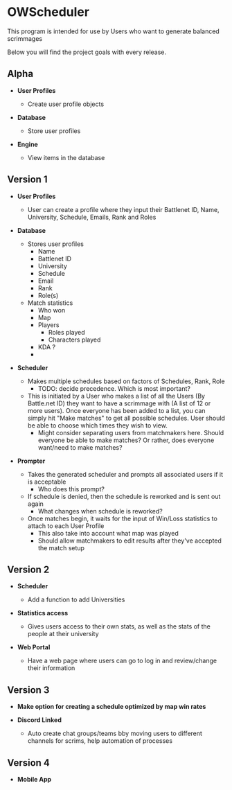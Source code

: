 OWScheduler
==========

This program is intended for use by Users who want to generate balanced scrimmages

Below you will find the project goals with every release.

## Alpha

* **User Profiles**
    - Create user profile objects
    
* **Database**
    - Store user profiles
    
* **Engine**
    - View items in the database

## Version 1

* **User Profiles**
    - User can create a profile where they input their Battlenet ID, Name, University, Schedule, Emails, Rank and Roles
    
* **Database**
    - Stores user profiles
        - Name
        - Battlenet ID
        - University
        - Schedule
        - Email
        - Rank
        - Role(s)
    - Match statistics
        - Who won
        - Map
        - Players
            - Roles played
            - Characters played
        - KDA ?
        - 
    
* **Scheduler**
    - Makes multiple schedules based on factors of Schedules, Rank, Role
        - TODO: decide precedence. Which is most important?
    - This is initiated by a User who makes a list of all the Users (By Battle.net ID) they want to have a scrimmage with (A list of 12 or more users). Once everyone has been added to a list, you can simply hit "Make matches" to get all possible schedules. User should be able to choose which times they wish to view.
        - Might consider separating users from matchmakers here. Should everyone be able to make matches? Or rather, does everyone want/need to make matches?
     
* **Prompter**
    - Takes the generated scheduler and prompts all associated users if it is acceptable
        - Who does this prompt?
    - If schedule is denied, then the schedule is reworked and is sent out again
        - What changes when schedule is reworked?
    - Once matches begin, it waits for the input of Win/Loss statistics to attach to each User Profile
        - This also take into account what map was played
        - Should allow matchmakers to edit results after they've accepted the match setup

## Version 2

* **Scheduler**
    - Add a function to add Universities
    
* **Statistics access**
    - Gives users access to their own stats, as well as the stats of the people at their university
    
* **Web Portal**
    - Have a web page where users can go to log in and review/change their information

## Version 3

* **Make option for creating a schedule optimized by map win rates**

* **Discord Linked**
    - Auto create chat groups/teams bby moving users to different channels for scrims, help automation of processes

## Version 4
* **Mobile App**
